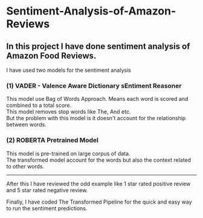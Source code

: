 # Sentiment-Analysis-of-Amazon-Reviews
In this project I have done sentiment analysis of Amazon Food Reviews.  
---
I have used two models for the sentiment analysis  

### (1) VADER - Valence Aware Dictionary sEntiment Reasoner  
This model use Bag of Words Approach. Means each word is scored and combined to a total score.  
This model removes stop words like The, And etc.  
But the problem with this model is it doesn't account for the relationship between words.  
  
  
### (2) ROBERTA Pretrained Model  
This model is pre-trained on large corpus of data.  
The transformed model account for the words but also the context related to other words.  

---
After this I have reviewed the odd example like 1 star rated positive review and 5 star rated negative review.  
  
  
Finally, I have coded The Transformed Pipeline for the quick and easy way to run the sentiment predictions.

